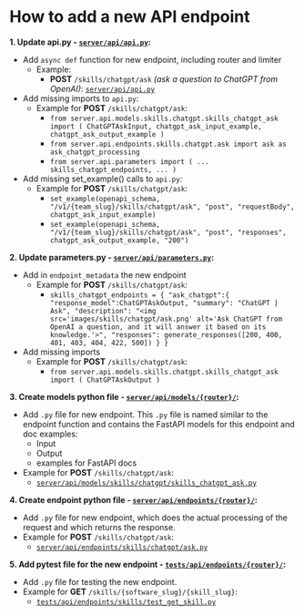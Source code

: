 # How to add a new API endpoint

**1. Update api.py - [`server/api/api.py`](../api.py):**
   - Add `async def` function for new endpoint, including router and limiter
     - Example:
       - **POST** `/skills/chatgpt/ask` *(ask a question to ChatGPT from OpenAI)*: [`server/api/api.py`](../api.py)
   - Add missing imports to `api.py`:
     - Example for **POST** `/skills/chatgpt/ask`:
       - `from server.api.models.skills.chatgpt.skills_chatgpt_ask import (
    ChatGPTAskInput,
    chatgpt_ask_input_example,
    chatgpt_ask_output_example
)`
       - `from server.api.endpoints.skills.chatgpt.ask import ask as ask_chatgpt_processing`
       - `from server.api.parameters import (
    ...
    skills_chatgpt_endpoints,
    ...
)`
   - Add missing set_example() calls to `api.py`:
     - Example for **POST** `/skills/chatgpt/ask`:
       - `set_example(openapi_schema, "/v1/{team_slug}/skills/chatgpt/ask", "post", "requestBody", chatgpt_ask_input_example)`
       - `set_example(openapi_schema, "/v1/{team_slug}/skills/chatgpt/ask", "post", "responses", chatgpt_ask_output_example, "200")`


**2. Update parameters.py - [`server/api/parameters.py`](../parameters.py):**
   - Add in `endpoint_metadata` the new endpoint
     - Example for **POST** `/skills/chatgpt/ask`:
       - `skills_chatgpt_endpoints = {
    "ask_chatgpt":{
        "response_model":ChatGPTAskOutput,
        "summary": "ChatGPT | Ask",
        "description": "<img src='images/skills/chatgpt/ask.png' alt='Ask ChatGPT from OpenAI a question, and it will answer it based on its knowledge.'>",
        "responses": generate_responses([200, 400, 401, 403, 404, 422, 500])
    }
}`
   - Add missing imports
     - Example for **POST** `/skills/chatgpt/ask`:
       - `from server.api.models.skills.chatgpt.skills_chatgpt_ask import (
      ChatGPTAskOutput
  )`


**3. Create models python file - [`server/api/models/{router}/`](../models/):**
   - Add `.py` file for new endpoint. This `.py` file is named similar to the endpoint function and contains the FastAPI models for this endpoint and doc examples:
     - Input
     - Output
     - examples for FastAPI docs
   - Example for **POST** `/skills/chatgpt/ask`:
     - [`server/api/models/skills/chatgpt/skills_chatgpt_ask.py`](../models/skills/chatgpt/skills_chatgpt_ask.py)


**4. Create endpoint python file - [`server/api/endpoints/{router}/`](../endpoints/):**
   - Add `.py` file for new endpoint, which does the actual processing of the request and which returns the response.
   - Example for **POST** `/skills/chatgpt/ask`:
     - [`server/api/endpoints/skills/chatgpt/ask.py`](../endpoints/skills/chatgpt/ask.py)


**5. Add pytest file for the new endpoint - [`tests/api/endpoints/{router}/`](../../../tests/api/endpoints/):**
   - Add `.py` file for testing the new endpoint.
   - Example for **GET** `/skills/{software_slug}/{skill_slug}`:
     - [`tests/api/endpoints/skills/test_get_skill.py`](../../../tests/api/endpoints/skills/test_get_skill.py)